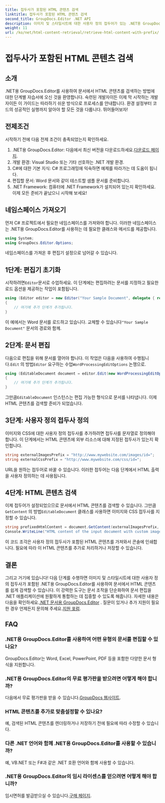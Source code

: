 ```yaml
---
title: 접두사가 포함된 HTML 콘텐츠 검색
linktitle: 접두사가 포함된 HTML 콘텐츠 검색
second_title: GroupDocs.Editor .NET API
description: 이미지 및 스타일시트에 대한 사용자 정의 접두어가 있는 .NET용 GroupDocs.Editor를 사용하여 문서에서 HTML 콘텐츠를 검색하는 방법을 알아보세요. 단계별 가이드가 포함되어 있습니다.
weight: 11
url: /ko/net/html-content-retrieval/retrieve-html-content-with-prefix/
---
```


# 접두사가 포함된 HTML 콘텐츠 검색

## 소개
.NET용 GroupDocs.Editor를 사용하여 문서에서 HTML 콘텐츠를 검색하는 방법에 대한 단계별 자습서에 오신 것을 환영합니다. 숙련된 개발자이든 이제 막 시작하는 개발자이든 이 가이드는 따라하기 쉬운 방식으로 프로세스를 안내합니다. 환경 설정부터 코드의 성공적인 실행까지 알아야 할 모든 것을 다룹니다. 뛰어들어보자!
## 전제조건
시작하기 전에 다음 전제 조건이 충족되었는지 확인하세요.
1.  .NET용 GroupDocs.Editor: 다음에서 최신 버전을 다운로드하세요.[다운로드 페이지](https://releases.groupdocs.com/editor/net/).
2. 개발 환경: Visual Studio 또는 기타 선호하는 .NET 개발 환경.
3. C#에 대한 기본 지식: C# 프로그래밍에 익숙하면 예제를 따라가는 데 도움이 됩니다.
4. 편집할 문서: Word 문서와 같이 테스트할 샘플 문서를 준비합니다.
5. .NET Framework: 컴퓨터에 .NET Framework가 설치되어 있는지 확인하세요.
이제 모든 준비가 끝났으니 시작해 보세요!
## 네임스페이스 가져오기
먼저 C# 프로젝트에서 필요한 네임스페이스를 가져와야 합니다. 이러한 네임스페이스는 .NET용 GroupDocs.Editor를 사용하는 데 필요한 클래스와 메서드를 제공합니다.
```csharp
using System;
using GroupDocs.Editor.Options;
```
네임스페이스를 가져온 후 편집기 설정으로 넘어갈 수 있습니다.
## 1단계: 편집기 초기화
 시작하려면`Editor`문서로 수업하세요. 이 단계에는 편집하려는 문서를 지정하고 필요한 로드 옵션을 제공하는 작업이 포함됩니다.
```csharp
using (Editor editor = new Editor("Your Sample Document", delegate { return new WordProcessingLoadOptions(); }))
{
    // 여기에 추가 단계가 추가됩니다.
}
```
 이 예에서는 Word 문서를 로드하고 있습니다. 교체할 수 있습니다`"Your Sample Document"` 문서의 경로와 함께.
## 2단계: 문서 편집
 다음으로 편집을 위해 문서를 열어야 합니다. 이 작업은 다음을 사용하여 수행됩니다.`Edit` 의 방법`Editor` 요구하는 수업`WordProcessingEditOptions` 논쟁으로.
```csharp
using (EditableDocument document = editor.Edit(new WordProcessingEditOptions()))
{
    // 여기에 추가 단계가 추가됩니다.
}
```
 그만큼`EditableDocument` 인스턴스는 편집 가능한 형식으로 문서를 나타냅니다. 이제 HTML 콘텐츠를 검색할 준비가 되었습니다.
## 3단계: 사용자 정의 접두사 정의
이미지와 CSS에 대한 사용자 정의 접두사를 추가하려면 접두사를 문자열로 정의해야 합니다. 이 단계에서는 HTML 콘텐츠에 외부 리소스에 대해 지정된 접두사가 있는지 확인합니다.
```csharp
string externalImagesPrefix = "http://www.mywebsite.com/images/id=";
string externalCssPrefix = "http://www.mywebsite.com/css/id=";
```
URL을 원하는 접두어로 바꿀 수 있습니다. 이러한 접두어는 다음 단계에서 HTML 출력을 사용자 정의하는 데 사용됩니다.
## 4단계: HTML 콘텐츠 검색
이제 접두어가 설정되었으므로 문서에서 HTML 콘텐츠를 검색할 수 있습니다. 그만큼`GetContent` 의 방법`EditableDocument` 클래스를 사용하면 이미지와 CSS 접두사를 지정할 수 있습니다.
```csharp
string prefixedHtmlContent = document.GetContent(externalImagesPrefix, externalCssPrefix);
Console.WriteLine("HTML content of the input document with custom image and stylesheet prefixes: {0}", prefixedHtmlContent);
```
이 코드 조각은 사용자 정의 접두사가 포함된 HTML 콘텐츠를 가져와서 콘솔에 인쇄합니다. 필요에 따라 이 HTML 콘텐츠를 추가로 처리하거나 저장할 수 있습니다.
## 결론
그리고 거기에 있습니다! 다음 단계를 수행하면 이미지 및 스타일시트에 대한 사용자 정의 접두사가 포함된 .NET용 GroupDocs.Editor를 사용하여 문서에서 HTML 콘텐츠를 쉽게 검색할 수 있습니다. 이 강력한 도구는 문서 조작을 단순화하여 문서 편집을 .NET 애플리케이션에 원활하게 통합하는 데 집중할 수 있도록 해줍니다.
 자세한 내용은 다음을 확인하세요.[.NET 문서용 GroupDocs.Editor](https://tutorials.groupdocs.com/editor/net/) . 질문이 있거나 추가 지원이 필요한 경우 언제든지 문의해 주세요.[지원 포럼](https://forum.groupdocs.com/c/editor/20).
## FAQ
### .NET용 GroupDocs.Editor를 사용하여 어떤 유형의 문서를 편집할 수 있나요?
GroupDocs.Editor는 Word, Excel, PowerPoint, PDF 등을 포함한 다양한 문서 형식을 지원합니다.
### .NET용 GroupDocs.Editor의 무료 평가판을 받으려면 어떻게 해야 합니까?
 다음에서 무료 평가판을 받을 수 있습니다.[GroupDocs 웹사이트](https://releases.groupdocs.com/).
### HTML 콘텐츠를 추가로 맞춤설정할 수 있나요?
예, 검색된 HTML 콘텐츠를 렌더링하거나 저장하기 전에 필요에 따라 수정할 수 있습니다.
### 다른 .NET 언어와 함께 .NET용 GroupDocs.Editor를 사용할 수 있습니까?
예, VB.NET 또는 F#과 같은 .NET 호환 언어와 함께 사용할 수 있습니다.
### .NET용 GroupDocs.Editor의 임시 라이센스를 얻으려면 어떻게 해야 합니까?
 임시면허를 발급받으실 수 있습니다.[구매 페이지](https://purchase.groupdocs.com/temporary-license/).